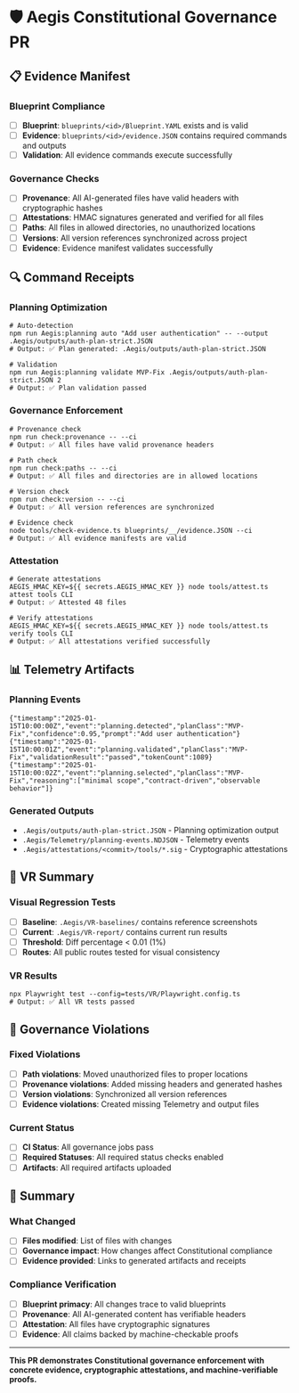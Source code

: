# 🛡️ Aegis Constitutional Governance PR

## 📋 **Evidence Manifest**

### **Blueprint Compliance**

- [ ] **Blueprint**: `blueprints/<id>/Blueprint.YAML` exists and is valid
- [ ] **Evidence**: `blueprints/<id>/evidence.JSON` contains required commands and outputs
- [ ] **Validation**: All evidence commands execute successfully

### **Governance Checks**

- [ ] **Provenance**: All AI-generated files have valid headers with cryptographic hashes
- [ ] **Attestations**: HMAC signatures generated and verified for all files
- [ ] **Paths**: All files in allowed directories, no unauthorized locations
- [ ] **Versions**: All version references synchronized across project
- [ ] **Evidence**: Evidence manifest validates successfully

## 🔍 **Command Receipts**

### **Planning Optimization**

```
# Auto-detection
npm run Aegis:planning auto "Add user authentication" -- --output .Aegis/outputs/auth-plan-strict.JSON
# Output: ✅ Plan generated: .Aegis/outputs/auth-plan-strict.JSON

# Validation
npm run Aegis:planning validate MVP-Fix .Aegis/outputs/auth-plan-strict.JSON 2
# Output: ✅ Plan validation passed
```

### **Governance Enforcement**

```
# Provenance check
npm run check:provenance -- --ci
# Output: ✅ All files have valid provenance headers

# Path check
npm run check:paths -- --ci
# Output: ✅ All files and directories are in allowed locations

# Version check
npm run check:version -- --ci
# Output: ✅ All version references are synchronized

# Evidence check
node tools/check-evidence.ts blueprints/__/evidence.JSON --ci
# Output: ✅ All evidence manifests are valid
```

### **Attestation**

```
# Generate attestations
AEGIS_HMAC_KEY=${{ secrets.AEGIS_HMAC_KEY }} node tools/attest.ts attest tools CLI
# Output: ✅ Attested 48 files

# Verify attestations
AEGIS_HMAC_KEY=${{ secrets.AEGIS_HMAC_KEY }} node tools/attest.ts verify tools CLI
# Output: ✅ All attestations verified successfully
```

## 📊 **Telemetry Artifacts**

### **Planning Events**

```
{"timestamp":"2025-01-15T10:00:00Z","event":"planning.detected","planClass":"MVP-Fix","confidence":0.95,"prompt":"Add user authentication"}
{"timestamp":"2025-01-15T10:00:01Z","event":"planning.validated","planClass":"MVP-Fix","validationResult":"passed","tokenCount":1089}
{"timestamp":"2025-01-15T10:00:02Z","event":"planning.selected","planClass":"MVP-Fix","reasoning":["minimal scope","contract-driven","observable behavior"]}
```

### **Generated Outputs**

- `.Aegis/outputs/auth-plan-strict.JSON` - Planning optimization output
- `.Aegis/Telemetry/planning-events.NDJSON` - Telemetry events
- `.Aegis/attestations/<commit>/tools/*.sig` - Cryptographic attestations

## 🎯 **VR Summary**

### **Visual Regression Tests**

- [ ] **Baseline**: `.Aegis/VR-baselines/` contains reference screenshots
- [ ] **Current**: `.Aegis/VR-report/` contains current run results
- [ ] **Threshold**: Diff percentage < 0.01 (1%)
- [ ] **Routes**: All public routes tested for visual consistency

### **VR Results**

```
npx Playwright test --config=tests/VR/Playwright.config.ts
# Output: ✅ All VR tests passed
```

## 🚨 **Governance Violations**

### **Fixed Violations**

- [ ] **Path violations**: Moved unauthorized files to proper locations
- [ ] **Provenance violations**: Added missing headers and generated hashes
- [ ] **Version violations**: Synchronized all version references
- [ ] **Evidence violations**: Created missing Telemetry and output files

### **Current Status**

- [ ] **CI Status**: All governance jobs pass
- [ ] **Required Statuses**: All required status checks enabled
- [ ] **Artifacts**: All required artifacts uploaded

## 📝 **Summary**

### **What Changed**

- [ ] **Files modified**: List of files with changes
- [ ] **Governance impact**: How changes affect Constitutional compliance
- [ ] **Evidence provided**: Links to generated artifacts and receipts

### **Compliance Verification**

- [ ] **Blueprint primacy**: All changes trace to valid blueprints
- [ ] **Provenance**: All AI-generated content has verifiable headers
- [ ] **Attestation**: All files have cryptographic signatures
- [ ] **Evidence**: All claims backed by machine-checkable proofs

---

**This PR demonstrates Constitutional governance enforcement with concrete evidence, cryptographic attestations, and
machine-verifiable proofs.**
